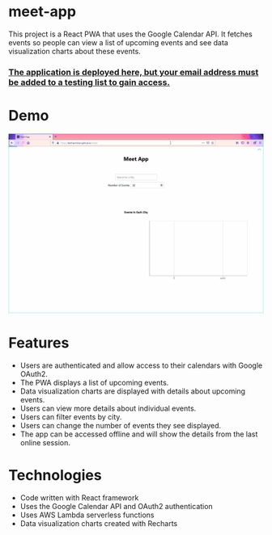 # **meet-app**
This project is a React PWA that uses the Google Calendar API. It fetches events so people can view a list of upcoming events and see data visualization charts about these events.

### [The application is deployed here, but your email address must be added to a testing list to gain access.](https://bethiamchan.github.io/meet/)


# Demo
![Screen recording of project demo](public/meetDemo.gif)


# Features
* Users are authenticated and allow access to their calendars with Google OAuth2.
* The PWA displays a list of upcoming events.
* Data visualization charts are displayed with details about upcoming events.
* Users can view more details about individual events.
* Users can filter events by city.
* Users can change the number of events they see displayed.
* The app can be accessed offline and will show the details from the last online session.


# Technologies
* Code written with React framework
* Uses the Google Calendar API and OAuth2 authentication
* Uses AWS Lambda serverless functions
* Data visualization charts created with Recharts
